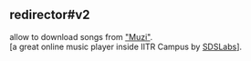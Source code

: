 
<h2>redirector#v2</h2> allow to download songs from <a href="http://sdslabs.co.in/muzi/">"Muzi"</a>.</br>
[a great online music player inside IITR Campus by <a href="http://sdslabs.co.in/home/">SDSLabs</a>].
